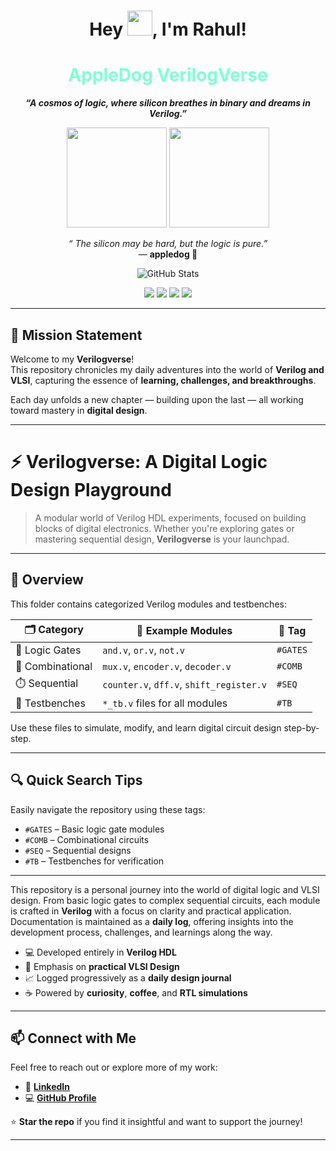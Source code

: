 <div align="center">

<h1>
  Hey <img src="https://media.giphy.com/media/hvRJCLFzcasrR4ia7z/giphy.gif" width="40px" height="40px">, I'm 
  <a/">Rahul</a>!
</h1>

</div>

<h1 align="center"> <span style="color:#7FFFD4">AppleDog VerilogVerse</span>  </h1>


<p align="center">
  <em><strong>“A cosmos of logic, where silicon breathes in binary and dreams in Verilog.”</strong></em>  
</p>

<p align="center">
  <img src="https://octodex.github.com/images/daftpunktocat-thomas.gif" height="160px" width="160px">
  <img src="https://octodex.github.com/images/daftpunktocat-guy.gif" height="160px" width="160px">

<p align="center">
  <em>“ The silicon may be hard, but the logic is pure.”</em><br>
  — <strong>appledog 🐾</strong>
</p>

<p align="center">
  <img src="https://github-readme-stats.vercel.app/api?username=appledog&show_icons=true&theme=shadow_red&hide_title=true&bg_color=000000&title_color=FF3131&text_color=FAFAFA&icon_color=FF3131" alt="GitHub Stats" />
</p>

<p align="center">
  <img src="https://img.shields.io/badge/Language-Verilog-blue.svg"/>
  <img src="https://img.shields.io/badge/Field-VLSI-orange"/>
  <img src="https://img.shields.io/badge/Progress-Day--nth-green"/>
  <img src="https://img.shields.io/badge/Made%20with-%E2%9D%A4-red"/>
</p>




---

## 🚀 Mission Statement

Welcome to my **Verilogverse**!  
This repository chronicles my daily adventures into the world of **Verilog and VLSI**, capturing the essence of **learning, challenges, and breakthroughs**.

Each day unfolds a new chapter — building upon the last — all working toward mastery in **digital design**.

---

# ⚡ Verilogverse: A Digital Logic Design Playground

> A modular world of Verilog HDL experiments, focused on building blocks of digital electronics. Whether you're exploring gates or mastering sequential design, **Verilogverse** is your launchpad.

---

## 🌟 Overview

This folder contains categorized Verilog modules and testbenches:

| 🗂️ Category        | 🧩 Example Modules                        | 🔖 Tag     |
|--------------------|-------------------------------------------|------------|
| 🔌 Logic Gates      | `and.v`, `or.v`, `not.v`                  | `#GATES`   |
| 🔀 Combinational    | `mux.v`, `encoder.v`, `decoder.v`         | `#COMB`    |
| ⏱️ Sequential       | `counter.v`, `dff.v`, `shift_register.v`  | `#SEQ`     |
| 🧪 Testbenches      | `*_tb.v` files for all modules            | `#TB`      |

Use these files to simulate, modify, and learn digital circuit design step-by-step.

---

## 🔍 Quick Search Tips

Easily navigate the repository using these tags:

- `#GATES` – Basic logic gate modules  
- `#COMB` – Combinational circuits  
- `#SEQ` – Sequential designs  
- `#TB` – Testbenches for verification  

---



This repository is a personal journey into the world of digital logic and VLSI design. From basic logic gates to complex sequential circuits, each module is crafted in **Verilog** with a focus on clarity and practical application. Documentation is maintained as a **daily log**, offering insights into the development process, challenges, and learnings along the way.

- 💻 Developed entirely in **Verilog HDL**  
- 🎯 Emphasis on **practical VLSI Design**  
- 📈 Logged progressively as a **daily design journal**  
- ☕ Powered by **curiosity**, **coffee**, and **RTL simulations**  

---

## 📫 Connect with Me

Feel free to reach out or explore more of my work:

- 🔗 [**LinkedIn**](https://www.linkedin.com/in/rahul-a-rabinal-173802228)
- 💻 [**GitHub Profile**](https://github.com/appledog)

⭐ **Star the repo** if you find it insightful and want to support the journey!

---

